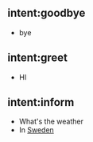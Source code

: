 ## intent:goodbye
- bye

## intent:greet
- HI

## intent:inform
- What's the weather
- In [Sweden](location:sweden)
